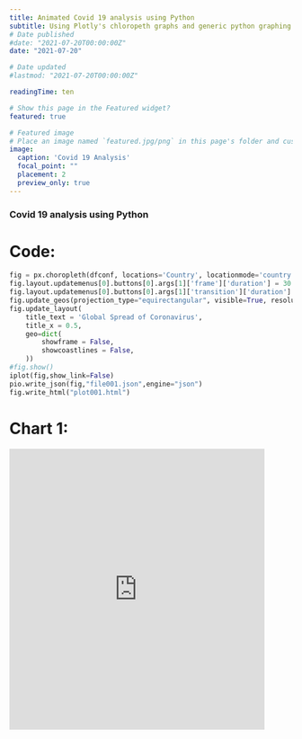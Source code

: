 ```yaml
---
title: Animated Covid 19 analysis using Python
subtitle: Using Plotly's chloropeth graphs and generic python graphing to visualize Covid 19 infection and death rates and the impact of lockdown in various countries.
# Date published
#date: "2021-07-20T00:00:00Z"
date: "2021-07-20"

# Date updated
#lastmod: "2021-07-20T00:00:00Z"

readingTime: ten

# Show this page in the Featured widget?
featured: true

# Featured image
# Place an image named `featured.jpg/png` in this page's folder and customize its options here.
image:
  caption: 'Covid 19 Analysis'
  focal_point: ""
  placement: 2
  preview_only: true
---
```


<!-- <iframe
       src="./ch001.html"
       width="90%"
       height="1000px"
       style="border:none;">
 </iframe> -->

 ### Covid 19 analysis using Python

# Code:
```python
fig = px.choropleth(dfconf, locations='Country', locationmode='country names', color='Confirmed', animation_frame='Date')
fig.layout.updatemenus[0].buttons[0].args[1]['frame']['duration'] = 30
fig.layout.updatemenus[0].buttons[0].args[1]['transition']['duration'] = 5
fig.update_geos(projection_type="equirectangular", visible=True, resolution=50)
fig.update_layout(
    title_text = 'Global Spread of Coronavirus',
    title_x = 0.5,
    geo=dict(
        showframe = False,
        showcoastlines = False,
    ))
#fig.show()
iplot(fig,show_link=False)
pio.write_json(fig,"file001.json",engine="json")
fig.write_html("plot001.html")
```

 # Chart 1:
 <!-- {{< chart data="file001" >}} -->
 <iframe
       src="https://github.com/saif-sayeed/resume-demo/blob/master/content/post/covid_analysis_python/ch001.html"
       width="90%"
       height="500px"
       style="border:none;">
 </iframe>
